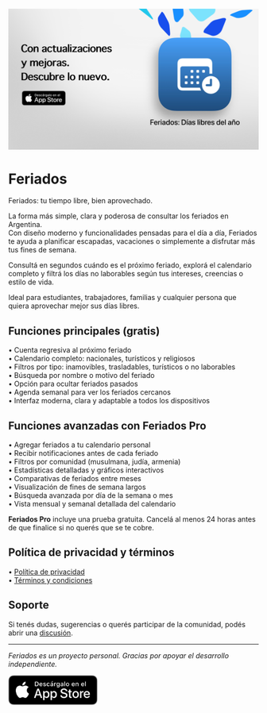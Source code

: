 [![Feriados App](es/images/banner.png)](https://apps.apple.com/app/id6744455042)  
  
# Feriados
  
Feriados: tu tiempo libre, bien aprovechado.  
  
La forma más simple, clara y poderosa de consultar los feriados en Argentina.  
Con diseño moderno y funcionalidades pensadas para el día a día, Feriados te ayuda a planificar escapadas, vacaciones o simplemente a disfrutar más tus fines de semana.  
  
Consultá en segundos cuándo es el próximo feriado, explorá el calendario completo y filtrá los días no laborables según tus intereses, creencias o estilo de vida.  
  
Ideal para estudiantes, trabajadores, familias y cualquier persona que quiera aprovechar mejor sus días libres.
  
## Funciones principales (gratis)  
  
• Cuenta regresiva al próximo feriado  
• Calendario completo: nacionales, turísticos y religiosos  
• Filtros por tipo: inamovibles, trasladables, turísticos o no laborables  
• Búsqueda por nombre o motivo del feriado  
• Opción para ocultar feriados pasados  
• Agenda semanal para ver los feriados cercanos  
• Interfaz moderna, clara y adaptable a todos los dispositivos  
  
## Funciones avanzadas con Feriados Pro  
  
• Agregar feriados a tu calendario personal  
• Recibir notificaciones antes de cada feriado  
• Filtros por comunidad (musulmana, judía, armenia)  
• Estadísticas detalladas y gráficos interactivos  
• Comparativas de feriados entre meses  
• Visualización de fines de semana largos  
• Búsqueda avanzada por día de la semana o mes  
• Vista mensual y semanal detallada del calendario  
  
**Feriados Pro** incluye una prueba gratuita. Cancelá al menos 24 horas antes de que finalice si no querés que se te cobre.  
  
## Política de privacidad y términos  
  
• [Política de privacidad](https://lucasditomase.github.io/feriados/es/privacy-policy)  
• [Términos y condiciones](https://lucasditomase.github.io/feriados/es/terms-and-conditions)  
  
## Soporte  
  
Si tenés dudas, sugerencias o querés participar de la comunidad, podés abrir una [discusión](https://github.com/lucasditomase/feriados/discussions).  
  
---  
  
*Feriados es un proyecto personal. Gracias por apoyar el desarrollo independiente.*  
  
<p align="left">  
  <a href="https://apps.apple.com/app/id6744455042">  
    <img src="es/images/download-badge.svg" alt="Descargar en App Store" height="60">  
  </a>  
</p>  
